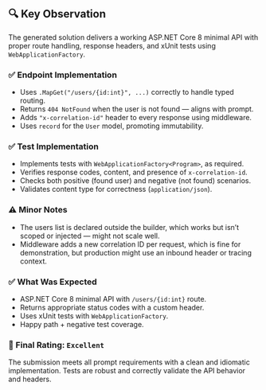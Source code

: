 ## 🔍 Key Observation

The generated solution delivers a working ASP.NET Core 8 minimal API with proper route handling, response headers, and xUnit tests using `WebApplicationFactory`.

### ✅ Endpoint Implementation
- Uses `.MapGet("/users/{id:int}", ...)` correctly to handle typed routing.
- Returns `404 NotFound` when the user is not found — aligns with prompt.
- Adds `"x-correlation-id"` header to every response using middleware.
- Uses `record` for the `User` model, promoting immutability.

### ✅ Test Implementation
- Implements tests with `WebApplicationFactory<Program>`, as required.
- Verifies response codes, content, and presence of `x-correlation-id`.
- Checks both positive (found user) and negative (not found) scenarios.
- Validates content type for correctness (`application/json`).

### ⚠️ Minor Notes
- The users list is declared outside the builder, which works but isn’t scoped or injected — might not scale well.
- Middleware adds a new correlation ID per request, which is fine for demonstration, but production might use an inbound header or tracing context.

### ✅ What Was Expected
- ASP.NET Core 8 minimal API with `/users/{id:int}` route.
- Returns appropriate status codes with a custom header.
- Uses xUnit tests with `WebApplicationFactory`.
- Happy path + negative test coverage.

### 🏁 Final Rating: `Excellent`
The submission meets all prompt requirements with a clean and idiomatic implementation. Tests are robust and correctly validate the API behavior and headers.
